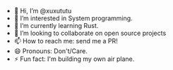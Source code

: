 - 👋 Hi, I’m @xuxututu
- 👀 I’m interested in System programming.
- 🌱 I’m currently learning Rust.
- 💞️ I’m looking to collaborate on open source projects
- 📫 How to reach me: send me a PR!
- 😄 Pronouns: Don't/Care.
- ⚡ Fun fact: I'm building my own air plane.

<!---
xuxututu/xuxututu is a ✨ special ✨ repository because its `README.md` (this file) appears on your GitHub profile.
You can click the Preview link to take a look at your changes.
--->
